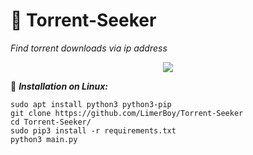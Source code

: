  
# :satellite: Torrent-Seeker
*Find torrent downloads via ip address*

<p align="center">
  <img src="https://i.ibb.co/DbgN7tv/torrent-seeker.png">
</p>

:gift: ___Installation on Linux:___
```
sudo apt install python3 python3-pip
git clone https://github.com/LimerBoy/Torrent-Seeker
cd Torrent-Seeker/
sudo pip3 install -r requirements.txt
python3 main.py
```
